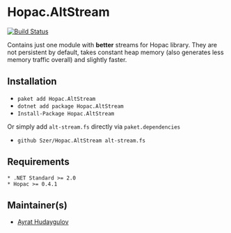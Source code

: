# Hopac.AltStream

[![Build Status](https://szer.visualstudio.com/Hopac.AltStream/_apis/build/status/Szer.Hopac.AltStream)](https://szer.visualstudio.com/Hopac.AltStream/_build/latest?definitionId=9)

Contains just one module with **better** streams for Hopac library.
They are not persistent by default, takes constant heap memory (also generates less memory traffic overall) and slightly faster.

## Installation

* `paket add Hopac.AltStream`
* `dotnet add package Hopac.AltStream`
* `Install-Package Hopac.AltStream`

Or simply add `alt-stream.fs` directly via `paket.dependencies`

* `github Szer/Hopac.AltStream alt-stream.fs`

## Requirements

    * .NET Standard >= 2.0
    * Hopac >= 0.4.1

## Maintainer(s)

* [Ayrat Hudaygulov][ayratMail]

[ayratMail]: mailto:ayrat@hudaygulov.ru "Ayrat Hudaygulov email"